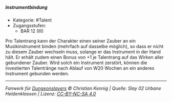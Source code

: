 <!---
Dies ist ein Fanwerk für DUNGEONSLAYERS © von Christian Kennig

Quellen:      [Slay 02 Urbane Heldenklassen](https://www.f-space.de/ds4/downloads.html)
              [Talentbeschreibungen](https://www.f-space.de/ds4/tools-talentcards.html)
License:      [CC-BY-NC-SA 4.0](https://creativecommons.org/licenses/by-nc-sa/4.0/deed.de)
Richtlinien:  [Fanwerkrichtlinien](https://www.dungeonslayers.net/fanwerk-richtlinien/)
Autor:        Zauberlehrling
-->

##### Instrumentbindung

- Kategorie: #Talent
- Zugangsstufen:
  - BAR 12 (III)

Pro Talentrang kann der Charakter einen seiner Zauber an ein Musikinstrument binden (mehrfach auf dasselbe möglich), so dass er nicht zu diesem Zauber wechseln muss, solange er das Instrument in der Hand hält. Er erhält zudem einen Bonus von +1 je Talentrang auf das Wirken aller gebundener Zauber. Wird solch ein Instrument zerstört, können die investierten Talentränge nach Ablauf von W20 Wochen an ein anderes Instrument gebunden werden.

---

_Fanwerk für [Dungeonslayers](https://www.dungeonslayers.net/) © Christian Kennig | Quelle: Slay 02 Urbane Heldenklassen | Lizenz: [CC-BY-NC-SA 4.0](https://creativecommons.org/licenses/by-nc-sa/4.0/deed.de)_
